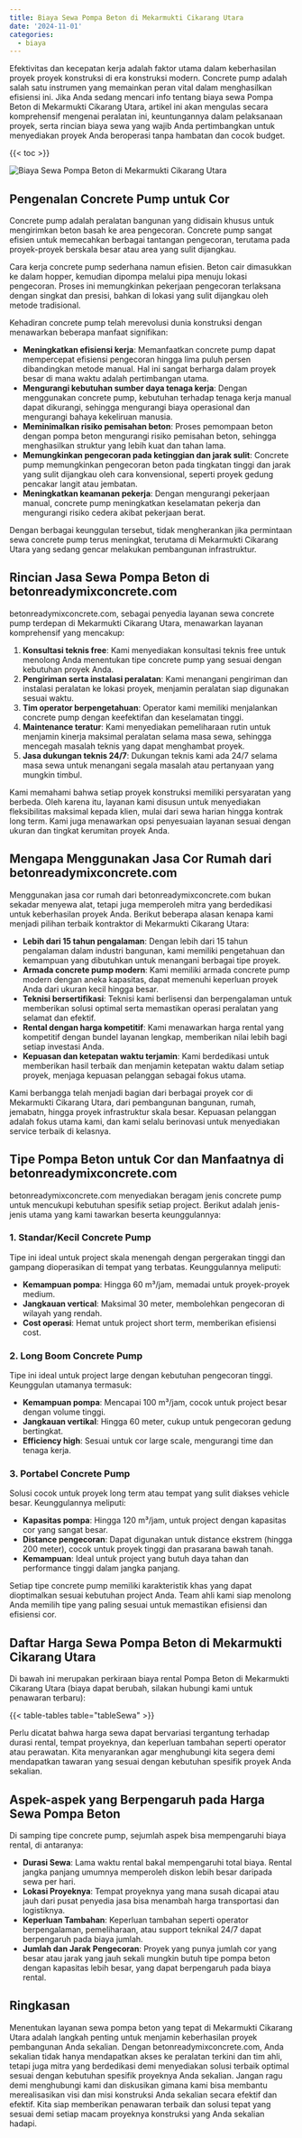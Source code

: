 ```yaml
---
title: Biaya Sewa Pompa Beton di Mekarmukti Cikarang Utara
date: '2024-11-01'
categories:
  - biaya
---
```


Efektivitas dan kecepatan kerja adalah faktor utama dalam keberhasilan proyek proyek konstruksi di era konstruksi modern. Concrete pump adalah salah satu instrumen yang memainkan peran vital dalam menghasilkan efisiensi ini. Jika Anda sedang mencari info tentang biaya sewa Pompa Beton di Mekarmukti Cikarang Utara, artikel ini akan mengulas secara komprehensif mengenai peralatan ini, keuntungannya dalam pelaksanaan proyek, serta rincian biaya sewa yang wajib Anda pertimbangkan untuk menyediakan proyek Anda beroperasi tanpa hambatan dan cocok budget.

{{< toc >}}

![Biaya Sewa Pompa Beton di Mekarmukti Cikarang Utara](https://betoncor8.github.io/pump/concrete-pump%20(9).png)

## Pengenalan Concrete Pump untuk Cor

Concrete pump adalah peralatan bangunan yang didisain khusus untuk mengirimkan beton basah ke area pengecoran. Concrete pump sangat efisien untuk memecahkan berbagai tantangan pengecoran, terutama pada proyek-proyek berskala besar atau area yang sulit dijangkau.

Cara kerja concrete pump sederhana namun efisien. Beton cair dimasukkan ke dalam hopper, kemudian dipompa melalui pipa menuju lokasi pengecoran. Proses ini memungkinkan pekerjaan pengecoran terlaksana dengan singkat dan presisi, bahkan di lokasi yang sulit dijangkau oleh metode tradisional.

Kehadiran concrete pump telah merevolusi dunia konstruksi dengan menawarkan beberapa manfaat signifikan:

- **Meningkatkan efisiensi kerja**: Memanfaatkan concrete pump dapat mempercepat efisiensi pengecoran hingga lima puluh persen dibandingkan metode manual. Hal ini sangat berharga dalam proyek besar di mana waktu adalah pertimbangan utama.
- **Mengurangi kebutuhan sumber daya tenaga kerja**: Dengan menggunakan concrete pump, kebutuhan terhadap tenaga kerja manual dapat dikurangi, sehingga mengurangi biaya operasional dan mengurangi bahaya kekeliruan manusia.
- **Meminimalkan risiko pemisahan beton**: Proses pemompaan beton dengan pompa beton mengurangi risiko pemisahan beton, sehingga menghasilkan struktur yang lebih kuat dan tahan lama.
- **Memungkinkan pengecoran pada ketinggian dan jarak sulit**: Concrete pump memungkinkan pengecoran beton pada tingkatan tinggi dan jarak yang sulit dijangkau oleh cara konvensional, seperti proyek gedung pencakar langit atau jembatan.
- **Meningkatkan keamanan pekerja**: Dengan mengurangi pekerjaan manual, concrete pump meningkatkan keselamatan pekerja dan mengurangi risiko cedera akibat pekerjaan berat.

Dengan berbagai keunggulan tersebut, tidak mengherankan jika permintaan sewa concrete pump terus meningkat, terutama di Mekarmukti Cikarang Utara yang sedang gencar melakukan pembangunan infrastruktur.

## Rincian Jasa Sewa Pompa Beton di betonreadymixconcrete.com

betonreadymixconcrete.com, sebagai penyedia layanan sewa concrete pump terdepan di Mekarmukti Cikarang Utara, menawarkan layanan komprehensif yang mencakup:

1. **Konsultasi teknis free**: Kami menyediakan konsultasi teknis free untuk menolong Anda menentukan tipe concrete pump yang sesuai dengan kebutuhan proyek Anda.
2. **Pengiriman serta instalasi peralatan**: Kami menangani pengiriman dan instalasi peralatan ke lokasi proyek, menjamin peralatan siap digunakan sesuai waktu.
3. **Tim operator berpengetahuan**: Operator kami memiliki menjalankan concrete pump dengan keefektifan dan keselamatan tinggi.
4. **Maintenance teratur**: Kami menyediakan pemeliharaan rutin untuk menjamin kinerja maksimal peralatan selama masa sewa, sehingga mencegah masalah teknis yang dapat menghambat proyek.
5. **Jasa dukungan teknis 24/7**: Dukungan teknis kami ada 24/7 selama masa sewa untuk menangani segala masalah atau pertanyaan yang mungkin timbul.

Kami memahami bahwa setiap proyek konstruksi memiliki persyaratan yang berbeda. Oleh karena itu, layanan kami disusun untuk menyediakan fleksibilitas maksimal kepada klien, mulai dari sewa harian hingga kontrak long term. Kami juga menawarkan opsi penyesuaian layanan sesuai dengan ukuran dan tingkat kerumitan proyek Anda.

## Mengapa Menggunakan Jasa Cor Rumah dari betonreadymixconcrete.com

Menggunakan jasa cor rumah dari betonreadymixconcrete.com bukan sekadar menyewa alat, tetapi juga memperoleh mitra yang berdedikasi untuk keberhasilan proyek Anda. Berikut beberapa alasan kenapa kami menjadi pilihan terbaik kontraktor di Mekarmukti Cikarang Utara:

- **Lebih dari 15 tahun pengalaman**: Dengan lebih dari 15 tahun pengalaman dalam industri bangunan, kami memiliki pengetahuan dan kemampuan yang dibutuhkan untuk menangani berbagai tipe proyek.
- **Armada concrete pump modern**: Kami memiliki armada concrete pump modern dengan aneka kapasitas, dapat memenuhi keperluan proyek Anda dari ukuran kecil hingga besar.
- **Teknisi bersertifikasi**: Teknisi kami berlisensi dan berpengalaman untuk memberikan solusi optimal serta memastikan operasi peralatan yang selamat dan efektif.
- **Rental dengan harga kompetitif**: Kami menawarkan harga rental yang kompetitif dengan bundel layanan lengkap, memberikan nilai lebih bagi setiap investasi Anda.
- **Kepuasan dan ketepatan waktu terjamin**: Kami berdedikasi untuk memberikan hasil terbaik dan menjamin ketepatan waktu dalam setiap proyek, menjaga kepuasan pelanggan sebagai fokus utama.

Kami berbangga telah menjadi bagian dari berbagai proyek cor di Mekarmukti Cikarang Utara, dari pembangunan bangunan, rumah, jemabatn, hingga proyek infrastruktur skala besar. Kepuasan pelanggan adalah fokus utama kami, dan kami selalu berinovasi untuk menyediakan service terbaik di kelasnya.

## Tipe Pompa Beton untuk Cor dan Manfaatnya di betonreadymixconcrete.com

betonreadymixconcrete.com menyediakan beragam jenis concrete pump untuk mencukupi kebutuhan spesifik setiap project. Berikut adalah jenis-jenis utama yang kami tawarkan beserta keunggulannya:

### 1\. Standar/Kecil Concrete Pump

Tipe ini ideal untuk project skala menengah dengan pergerakan tinggi dan gampang dioperasikan di tempat yang terbatas. Keunggulannya meliputi:

- **Kemampuan pompa**: Hingga 60 m³/jam, memadai untuk proyek-proyek medium.
- **Jangkauan vertical**: Maksimal 30 meter, membolehkan pengecoran di wilayah yang rendah.
- **Cost operasi**: Hemat untuk project short term, memberikan efisiensi cost.

### 2\. Long Boom Concrete Pump

Tipe ini ideal untuk project large dengan kebutuhan pengecoran tinggi. Keunggulan utamanya termasuk:

- **Kemampuan pompa**: Mencapai 100 m³/jam, cocok untuk project besar dengan volume tinggi.
- **Jangkauan vertikal**: Hingga 60 meter, cukup untuk pengecoran gedung bertingkat.
- **Efficiency high**: Sesuai untuk cor large scale, mengurangi time dan tenaga kerja.

### 3\. Portabel Concrete Pump

Solusi cocok untuk proyek long term atau tempat yang sulit diakses vehicle besar. Keunggulannya meliputi:

- **Kapasitas pompa**: Hingga 120 m³/jam, untuk project dengan kapasitas cor yang sangat besar.
- **Distance pengecoran**: Dapat digunakan untuk distance ekstrem (hingga 200 meter), cocok untuk proyek tinggi dan prasarana bawah tanah.
- **Kemampuan**: Ideal untuk project yang butuh daya tahan dan performance tinggi dalam jangka panjang.

Setiap tipe concrete pump memiliki karakteristik khas yang dapat dioptimalkan sesuai kebutuhan project Anda. Team ahli kami siap menolong Anda memilih tipe yang paling sesuai untuk memastikan efisiensi dan efisiensi cor.

## Daftar Harga Sewa Pompa Beton di Mekarmukti Cikarang Utara

Di bawah ini merupakan perkiraan biaya rental Pompa Beton di Mekarmukti Cikarang Utara (biaya dapat berubah, silakan hubungi kami untuk penawaran terbaru):

{{< table-tables table="tableSewa" >}}

Perlu dicatat bahwa harga sewa dapat bervariasi tergantung terhadap durasi rental, tempat proyeknya, dan keperluan tambahan seperti operator atau perawatan. Kita menyarankan agar menghubungi kita segera demi mendapatkan tawaran yang sesuai dengan kebutuhan spesifik proyek Anda sekalian.

## Aspek-aspek yang Berpengaruh pada Harga Sewa Pompa Beton

Di samping tipe concrete pump, sejumlah aspek bisa mempengaruhi biaya rental, di antaranya:

- **Durasi Sewa**: Lama waktu rental bakal mempengaruhi total biaya. Rental jangka panjang umumnya memperoleh diskon lebih besar daripada sewa per hari.
- **Lokasi Proyeknya**: Tempat proyeknya yang mana susah dicapai atau jauh dari pusat penyedia jasa bisa menambah harga transportasi dan logistiknya.
- **Keperluan Tambahan**: Keperluan tambahan seperti operator berpengalaman, pemeliharaan, atau support teknikal 24/7 dapat berpengaruh pada biaya jumlah.
- **Jumlah dan Jarak Pengecoran**: Proyek yang punya jumlah cor yang besar atau jarak yang jauh sekali mungkin butuh tipe pompa beton dengan kapasitas lebih besar, yang dapat berpengaruh pada biaya rental.

## Ringkasan

Menentukan layanan sewa pompa beton yang tepat di Mekarmukti Cikarang Utara adalah langkah penting untuk menjamin keberhasilan proyek pembangunan Anda sekalian. Dengan betonreadymixconcrete.com, Anda sekalian tidak hanya mendapatkan akses ke peralatan terkini dan tim ahli, tetapi juga mitra yang berdedikasi demi menyediakan solusi terbaik optimal sesuai dengan kebutuhan spesifik proyeknya Anda sekalian. Jangan ragu demi menghubungi kami dan diskusikan gimana kami bisa membantu merealisasikan visi dan misi konstruksi Anda sekalian secara efektif dan efektif. Kita siap memberikan penawaran terbaik dan solusi tepat yang sesuai demi setiap macam proyeknya konstruksi yang Anda sekalian hadapi.
